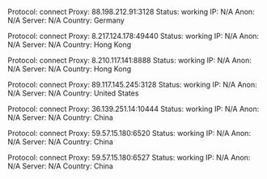 Protocol: connect
Proxy: 88.198.212.91:3128
Status: working
IP: N/A
Anon: N/A
Server: N/A
Country: Germany

Protocol: connect
Proxy: 8.217.124.178:49440
Status: working
IP: N/A
Anon: N/A
Server: N/A
Country: Hong Kong

Protocol: connect
Proxy: 8.210.117.141:8888
Status: working
IP: N/A
Anon: N/A
Server: N/A
Country: Hong Kong

Protocol: connect
Proxy: 89.117.145.245:3128
Status: working
IP: N/A
Anon: N/A
Server: N/A
Country: United States

Protocol: connect
Proxy: 36.139.251.14:10444
Status: working
IP: N/A
Anon: N/A
Server: N/A
Country: China

Protocol: connect
Proxy: 59.57.15.180:6520
Status: working
IP: N/A
Anon: N/A
Server: N/A
Country: China

Protocol: connect
Proxy: 59.57.15.180:6527
Status: working
IP: N/A
Anon: N/A
Server: N/A
Country: China

